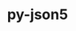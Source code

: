 ---
title: "py-json5"
layout: cache
categories: [package, v0.22.0]
meta: {"versions": ["0.9.14"], "compilers": ["gcc@=11.1.0", "gcc@=11.4.0", "gcc@=9.4.0", "oneapi@=2024.0.0"], "oss": ["ubuntu20.04", "ubuntu22.04"], "platforms": ["linux"], "targets": ["neoverse_v1", "neoverse_v2", "ppc64le", "x86_64_v3"], "stacks": ["data-vis-sdk", "e4s", "e4s-neoverse-v2", "e4s-neoverse_v1", "e4s-oneapi", "e4s-power", "root"], "num_specs": 8, "num_specs_by_stack": {"e4s-power": 1, "root": 8, "data-vis-sdk": 2, "e4s-neoverse_v1": 1, "e4s-neoverse-v2": 1, "e4s": 2, "e4s-oneapi": 1}}
spec_details: [{"hash": "eo2jej5wsvjsupasxh5gdnanusf3mc4k", "compiler": "gcc@=9.4.0", "versions": ["0.9.14"], "os": "ubuntu20.04", "platform": "linux", "target": "ppc64le", "variants": ["build_system=python_pip"], "stacks": ["e4s-power", "root"], "size": "-", "tarball": "https://binaries.spack.io/releases/v0.22.0/build_cache/linux-ubuntu20.04-ppc64le/gcc-9.4.0/py-json5-0.9.14/linux-ubuntu20.04-ppc64le-gcc-9.4.0-py-json5-0.9.14-eo2jej5wsvjsupasxh5gdnanusf3mc4k.spack"}, {"hash": "5eueppcdddtuhi3ewwe7vkes2c52rwc3", "compiler": "gcc@=11.1.0", "versions": ["0.9.14"], "os": "ubuntu20.04", "platform": "linux", "target": "x86_64_v3", "variants": ["build_system=python_pip"], "stacks": ["data-vis-sdk", "root"], "size": "-", "tarball": "https://binaries.spack.io/releases/v0.22.0/build_cache/linux-ubuntu20.04-x86_64_v3/gcc-11.1.0/py-json5-0.9.14/linux-ubuntu20.04-x86_64_v3-gcc-11.1.0-py-json5-0.9.14-5eueppcdddtuhi3ewwe7vkes2c52rwc3.spack"}, {"hash": "jq3p756t3fkvod44uiswicyoov3h52yf", "compiler": "gcc@=11.1.0", "versions": ["0.9.14"], "os": "ubuntu20.04", "platform": "linux", "target": "x86_64_v3", "variants": ["build_system=python_pip"], "stacks": ["data-vis-sdk", "root"], "size": "-", "tarball": "https://binaries.spack.io/releases/v0.22.0/build_cache/linux-ubuntu20.04-x86_64_v3/gcc-11.1.0/py-json5-0.9.14/linux-ubuntu20.04-x86_64_v3-gcc-11.1.0-py-json5-0.9.14-jq3p756t3fkvod44uiswicyoov3h52yf.spack"}, {"hash": "tiy2gr5fwohjh4vtjkua44fmcaghebfv", "compiler": "gcc@=11.4.0", "versions": ["0.9.14"], "os": "ubuntu22.04", "platform": "linux", "target": "neoverse_v1", "variants": ["build_system=python_pip"], "stacks": ["root", "e4s-neoverse_v1"], "size": "-", "tarball": "https://binaries.spack.io/releases/v0.22.0/build_cache/linux-ubuntu22.04-neoverse_v1/gcc-11.4.0/py-json5-0.9.14/linux-ubuntu22.04-neoverse_v1-gcc-11.4.0-py-json5-0.9.14-tiy2gr5fwohjh4vtjkua44fmcaghebfv.spack"}, {"hash": "nel7cfqdc66e7c2roxy7sqakucxia664", "compiler": "gcc@=11.4.0", "versions": ["0.9.14"], "os": "ubuntu22.04", "platform": "linux", "target": "neoverse_v2", "variants": ["build_system=python_pip"], "stacks": ["e4s-neoverse-v2", "root"], "size": "-", "tarball": "https://binaries.spack.io/releases/v0.22.0/build_cache/linux-ubuntu22.04-neoverse_v2/gcc-11.4.0/py-json5-0.9.14/linux-ubuntu22.04-neoverse_v2-gcc-11.4.0-py-json5-0.9.14-nel7cfqdc66e7c2roxy7sqakucxia664.spack"}, {"hash": "wkcbdqzhifgxwd7tf4f3sxvdyvamduss", "compiler": "gcc@=11.4.0", "versions": ["0.9.14"], "os": "ubuntu22.04", "platform": "linux", "target": "x86_64_v3", "variants": ["build_system=python_pip"], "stacks": ["e4s", "root"], "size": "-", "tarball": "https://binaries.spack.io/releases/v0.22.0/build_cache/linux-ubuntu22.04-x86_64_v3/gcc-11.4.0/py-json5-0.9.14/linux-ubuntu22.04-x86_64_v3-gcc-11.4.0-py-json5-0.9.14-wkcbdqzhifgxwd7tf4f3sxvdyvamduss.spack"}, {"hash": "ooifhka27ugynbhtoclnyucrqwuigcgf", "compiler": "gcc@=11.4.0", "versions": ["0.9.14"], "os": "ubuntu22.04", "platform": "linux", "target": "x86_64_v3", "variants": ["build_system=python_pip"], "stacks": ["e4s", "root"], "size": "-", "tarball": "https://binaries.spack.io/releases/v0.22.0/build_cache/linux-ubuntu22.04-x86_64_v3/gcc-11.4.0/py-json5-0.9.14/linux-ubuntu22.04-x86_64_v3-gcc-11.4.0-py-json5-0.9.14-ooifhka27ugynbhtoclnyucrqwuigcgf.spack"}, {"hash": "r2a2jabpoofdaesgy6vzg5lpqszgcuzh", "compiler": "oneapi@=2024.0.0", "versions": ["0.9.14"], "os": "ubuntu22.04", "platform": "linux", "target": "x86_64_v3", "variants": ["build_system=python_pip"], "stacks": ["root", "e4s-oneapi"], "size": "-", "tarball": "https://binaries.spack.io/releases/v0.22.0/build_cache/linux-ubuntu22.04-x86_64_v3/oneapi-2024.0.0/py-json5-0.9.14/linux-ubuntu22.04-x86_64_v3-oneapi-2024.0.0-py-json5-0.9.14-r2a2jabpoofdaesgy6vzg5lpqszgcuzh.spack"}]
---